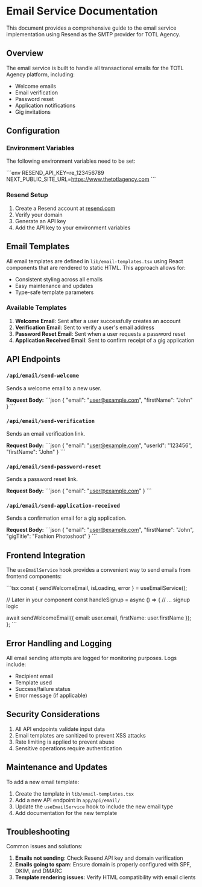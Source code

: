 # Email Service Documentation

This document provides a comprehensive guide to the email service implementation using Resend as the SMTP provider for TOTL Agency.

## Overview

The email service is built to handle all transactional emails for the TOTL Agency platform, including:
- Welcome emails
- Email verification
- Password reset
- Application notifications
- Gig invitations

## Configuration

### Environment Variables

The following environment variables need to be set:

\`\`\`env
RESEND_API_KEY=re_123456789
NEXT_PUBLIC_SITE_URL=https://www.thetotlagency.com
\`\`\`

### Resend Setup

1. Create a Resend account at [resend.com](https://resend.com)
2. Verify your domain
3. Generate an API key
4. Add the API key to your environment variables

## Email Templates

All email templates are defined in `lib/email-templates.tsx` using React components that are rendered to static HTML. This approach allows for:
- Consistent styling across all emails
- Easy maintenance and updates
- Type-safe template parameters

### Available Templates

1. **Welcome Email**: Sent after a user successfully creates an account
2. **Verification Email**: Sent to verify a user's email address
3. **Password Reset Email**: Sent when a user requests a password reset
4. **Application Received Email**: Sent to confirm receipt of a gig application

## API Endpoints

### `/api/email/send-welcome`
Sends a welcome email to a new user.

**Request Body:**
\`\`\`json
{
  "email": "user@example.com",
  "firstName": "John"
}
\`\`\`

### `/api/email/send-verification`
Sends an email verification link.

**Request Body:**
\`\`\`json
{
  "email": "user@example.com",
  "userId": "123456",
  "firstName": "John"
}
\`\`\`

### `/api/email/send-password-reset`
Sends a password reset link.

**Request Body:**
\`\`\`json
{
  "email": "user@example.com"
}
\`\`\`

### `/api/email/send-application-received`
Sends a confirmation email for a gig application.

**Request Body:**
\`\`\`json
{
  "email": "user@example.com",
  "firstName": "John",
  "gigTitle": "Fashion Photoshoot"
}
\`\`\`

## Frontend Integration

The `useEmailService` hook provides a convenient way to send emails from frontend components:

\`\`\`tsx
const { sendWelcomeEmail, isLoading, error } = useEmailService();

// Later in your component
const handleSignup = async () => {
  // ... signup logic
  
  await sendWelcomeEmail({
    email: user.email,
    firstName: user.firstName
  });
};
\`\`\`

## Error Handling and Logging

All email sending attempts are logged for monitoring purposes. Logs include:
- Recipient email
- Template used
- Success/failure status
- Error message (if applicable)

## Security Considerations

1. All API endpoints validate input data
2. Email templates are sanitized to prevent XSS attacks
3. Rate limiting is applied to prevent abuse
4. Sensitive operations require authentication

## Maintenance and Updates

To add a new email template:

1. Create the template in `lib/email-templates.tsx`
2. Add a new API endpoint in `app/api/email/`
3. Update the `useEmailService` hook to include the new email type
4. Add documentation for the new template

## Troubleshooting

Common issues and solutions:

1. **Emails not sending**: Check Resend API key and domain verification
2. **Emails going to spam**: Ensure domain is properly configured with SPF, DKIM, and DMARC
3. **Template rendering issues**: Verify HTML compatibility with email clients
